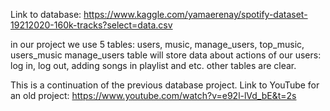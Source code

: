 Link to database: https://www.kaggle.com/yamaerenay/spotify-dataset-19212020-160k-tracks?select=data.csv

in our project we use 5 tables: users, music, manage_users, top_music, users_music
manage_users table will store data about actions of our users: log in, log out, adding songs in playlist and etc. other tables are clear.


This is a continuation of the previous database project. Link to YouTube for an old project: https://www.youtube.com/watch?v=e92l-lVd_bE&t=2s
